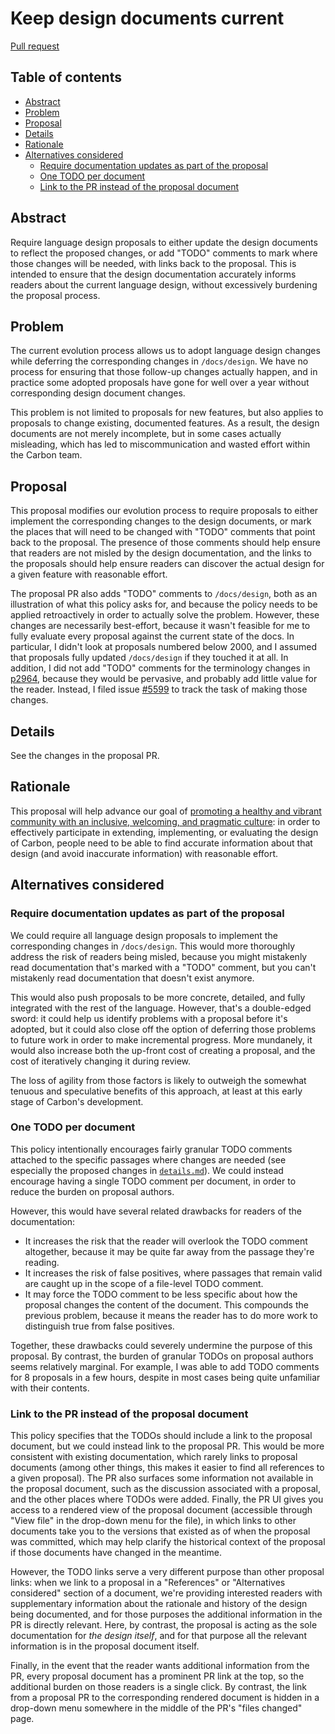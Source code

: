 # Keep design documents current

<!--
Part of the Carbon Language project, under the Apache License v2.0 with LLVM
Exceptions. See /LICENSE for license information.
SPDX-License-Identifier: Apache-2.0 WITH LLVM-exception
-->

[Pull request](https://github.com/carbon-language/carbon-lang/pull/5606)

<!-- toc -->

## Table of contents

-   [Abstract](#abstract)
-   [Problem](#problem)
-   [Proposal](#proposal)
-   [Details](#details)
-   [Rationale](#rationale)
-   [Alternatives considered](#alternatives-considered)
    -   [Require documentation updates as part of the proposal](#require-documentation-updates-as-part-of-the-proposal)
    -   [One TODO per document](#one-todo-per-document)
    -   [Link to the PR instead of the proposal document](#link-to-the-pr-instead-of-the-proposal-document)

<!-- tocstop -->

## Abstract

Require language design proposals to either update the design documents to
reflect the proposed changes, or add "TODO" comments to mark where those changes
will be needed, with links back to the proposal. This is intended to ensure that
the design documentation accurately informs readers about the current language
design, without excessively burdening the proposal process.

## Problem

The current evolution process allows us to adopt language design changes while
deferring the corresponding changes in `/docs/design`. We have no process for
ensuring that those follow-up changes actually happen, and in practice some
adopted proposals have gone for well over a year without corresponding design
document changes.

This problem is not limited to proposals for new features, but also applies to
proposals to change existing, documented features. As a result, the design
documents are not merely incomplete, but in some cases actually misleading,
which has led to miscommunication and wasted effort within the Carbon team.

## Proposal

This proposal modifies our evolution process to require proposals to either
implement the corresponding changes to the design documents, or mark the places
that will need to be changed with "TODO" comments that point back to the
proposal. The presence of those comments should help ensure that readers are not
misled by the design documentation, and the links to the proposals should help
ensure readers can discover the actual design for a given feature with
reasonable effort.

The proposal PR also adds "TODO" comments to `/docs/design`, both as an
illustration of what this policy asks for, and because the policy needs to be
applied retroactively in order to actually solve the problem. However, these
changes are necessarily best-effort, because it wasn't feasible for me to fully
evaluate every proposal against the current state of the docs. In particular, I
didn't look at proposals numbered below 2000, and I assumed that proposals fully
updated `/docs/design` if they touched it at all. In addition, I did not add
"TODO" comments for the terminology changes in [p2964](/proposals/p2964.md),
because they would be pervasive, and probably add little value for the reader.
Instead, I filed issue
[#5599](https://github.com/carbon-language/carbon-lang/issues/5599) to track the
task of making those changes.

## Details

See the changes in the proposal PR.

## Rationale

This proposal will help advance our goal of
[promoting a healthy and vibrant community with an inclusive, welcoming, and pragmatic culture](/docs/project/goals.md#community-and-culture):
in order to effectively participate in extending, implementing, or evaluating
the design of Carbon, people need to be able to find accurate information about
that design (and avoid inaccurate information) with reasonable effort.

## Alternatives considered

### Require documentation updates as part of the proposal

We could require all language design proposals to implement the corresponding
changes in `/docs/design`. This would more thoroughly address the risk of
readers being misled, because you might mistakenly read documentation that's
marked with a "TODO" comment, but you can't mistakenly read documentation that
doesn't exist anymore.

This would also push proposals to be more concrete, detailed, and fully
integrated with the rest of the language. However, that's a double-edged sword:
it could help us identify problems with a proposal before it's adopted, but it
could also close off the option of deferring those problems to future work in
order to make incremental progress. More mundanely, it would also increase both
the up-front cost of creating a proposal, and the cost of iteratively changing
it during review.

The loss of agility from those factors is likely to outweigh the somewhat
tenuous and speculative benefits of this approach, at least at this early stage
of Carbon's development.

### One TODO per document

This policy intentionally encourages fairly granular TODO comments attached to
the specific passages where changes are needed (see especially the proposed
changes in
[`details.md`](https://github.com/carbon-language/carbon-lang/pull/5606/files#diff-b84aebe5ad22a2be2b4c222cf68fd93981ebcd2451bafb56ed5fe46ec186a3c8)).
We could instead encourage having a single TODO comment per document, in order
to reduce the burden on proposal authors.

However, this would have several related drawbacks for readers of the
documentation:

-   It increases the risk that the reader will overlook the TODO comment
    altogether, because it may be quite far away from the passage they're
    reading.
-   It increases the risk of false positives, where passages that remain valid
    are caught up in the scope of a file-level TODO comment.
-   It may force the TODO comment to be less specific about how the proposal
    changes the content of the document. This compounds the previous problem,
    because it means the reader has to do more work to distinguish true from
    false positives.

Together, these drawbacks could severely undermine the purpose of this proposal.
By contrast, the burden of granular TODOs on proposal authors seems relatively
marginal. For example, I was able to add TODO comments for 8 proposals in a few
hours, despite in most cases being quite unfamiliar with their contents.

### Link to the PR instead of the proposal document

This policy specifies that the TODOs should include a link to the proposal
document, but we could instead link to the proposal PR. This would be more
consistent with existing documentation, which rarely links to proposal documents
(among other things, this makes it easier to find all references to a given
proposal). The PR also surfaces some information not available in the proposal
document, such as the discussion associated with a proposal, and the other
places where TODOs were added. Finally, the PR UI gives you access to a rendered
view of the proposal document (accessible through "View file" in the drop-down
menu for the file), in which links to other documents take you to the versions
that existed as of when the proposal was committed, which may help clarify the
historical context of the proposal if those documents have changed in the
meantime.

However, the TODO links serve a very different purpose than other proposal
links: when we link to a proposal in a "References" or "Alternatives considered"
section of a document, we're providing interested readers with supplementary
information about the rationale and history of the design being documented, and
for those purposes the additional information in the PR is directly relevant.
Here, by contrast, the proposal is acting as the sole documentation for _the
design itself_, and for that purpose all the relevant information is in the
proposal document itself.

Finally, in the event that the reader wants additional information from the PR,
every proposal document has a prominent PR link at the top, so the additional
burden on those readers is a single click. By contrast, the link from a proposal
PR to the corresponding rendered document is hidden in a drop-down menu
somewhere in the middle of the PR's "files changed" page.
